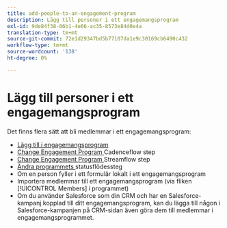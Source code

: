 ```yaml
---
title: add-people-to-an-engagement-program
description: Lägg till personer i ett engagemangsprogram
exl-id: 9de84f38-06b1-4e66-ac35-8573e84d0e4a
translation-type: tm+mt
source-git-commit: 72e1d29347bd5b77107da1e9c30169cb6490c432
workflow-type: tm+mt
source-wordcount: '138'
ht-degree: 0%

---
```


# Lägg till personer i ett engagemangsprogram

Det finns flera sätt att bli medlemmar i ett engagemangsprogram:

* [Lägg till i engagemangsprogram](https://docs.marketo.com/display/DOCS/Add+to+Engagement+Program)
* [Change Engagement Program ](https://docs.marketo.com/display/DOCS/Change+Engagement+Program+Cadence) Cadenceflow step
* [Change Engagement Program ](https://docs.marketo.com/display/DOCS/Change+Engagement+Program+Stream) Streamflow step
* [Ändra programmets ](https://docs.marketo.com/display/DOCS/Change+Program+Status) statusflödessteg
* Om en person fyller i ett formulär lokalt i ett engagemangsprogram
* Importera medlemmar till ett engagemangsprogram (via fliken [!UICONTROL Members] i programmet)
* Om du använder Salesforce som din CRM och har en Salesforce-kampanj kopplad till ditt engagemangsprogram, kan du lägga till någon i Salesforce-kampanjen på CRM-sidan även göra dem till medlemmar i engagemangsprogrammet.
